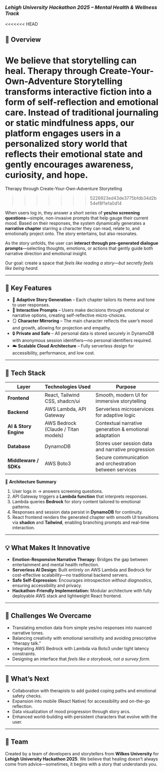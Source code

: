 ### *Lehigh University Hackathon 2025 – Mental Health & Wellness Track*

<<<<<<< HEAD
## 💭 Overview
We believe that storytelling can heal. **Therapy through Create-Your-Own-Adventure Storytelling** transforms interactive fiction into a form of self-reflection and emotional care.
Instead of traditional journaling or static mindfulness apps, our platform engages users in a **personalized story world** that reflects their emotional state and gently encourages awareness, curiosity, and hope.
=======
Therapy through Create-Your-Own-Adventure Storytelling
>>>>>>> 5226923ed43de3775bfdb34d2b54ef8f1efa0d14

When users log in, they answer a short series of **yes/no screening questions**—simple, non-invasive prompts that help gauge their current mood. Based on their responses, the system dynamically generates a **narrative chapter** starring a character they can read, relate to, and emotionally project onto. The story entertains, but also resonates.

As the story unfolds, the user can **interact through pre-generated dialogue prompts**—selecting thoughts, emotions, or actions that gently guide both narrative direction and emotional insight.

Our goal: create a space that *feels like reading a story—but secretly feels like being heard.*

---

## 🧠 Key Features
- 🌈 **Adaptive Story Generation** – Each chapter tailors its theme and tone to user responses.
- 💬 **Interactive Prompts** – Users make decisions through emotional or narrative options, creating self-reflective micro-choices.
- 🪞 **Character Mirroring** – The main character reflects the user’s mood and growth, allowing for projection and empathy.
- 🔒 **Private and Safe** – All personal data is stored securely in DynamoDB with anonymous session identifiers—no personal identifiers required.
- ☁️ **Scalable Cloud Architecture** – Fully serverless design for accessibility, performance, and low cost.

---

## 🧰 Tech Stack

| Layer | Technologies Used | Purpose |
|-------|-------------------|----------|
| **Frontend** | React, Tailwind CSS, shadcn/ui | Smooth, modern UI for immersive storytelling |
| **Backend** | AWS Lambda, API Gateway | Serverless microservices for adaptive logic |
| **AI & Story Engine** | AWS Bedrock (Claude / Titan models) | Contextual narrative generation & emotional adaptation |
| **Database** | DynamoDB | Stores user session data and narrative progression |
| **Middleware / SDKs** | AWS Boto3 | Secure communication and orchestration between services |

🧩 **Architecture Summary**
1. User logs in → answers screening questions.
2. API Gateway triggers a **Lambda function** that interprets responses.
3. Lambda queries **Bedrock** for story content tailored to emotional patterns.
4. Responses and session data persist in **DynamoDB** for continuity.
5. React frontend renders the generated chapter with smooth UI transitions via **shadcn** and **Tailwind**, enabling branching prompts and real-time interaction.

---

## 💡 What Makes It Innovative
- **Emotion-Responsive Narrative Therapy:** Bridges the gap between entertainment and mental health reflection.
- **Serverless AI Design:** Built entirely on AWS Lambda and Bedrock for cost-effective scalability—no traditional backend servers.
- **Safe Self-Expression:** Encourages introspection *without diagnostics*, ensuring accessibility and privacy.
- **Hackathon-Friendly Implementation:** Modular architecture with fully deployable AWS stack and lightweight React frontend.

---

## 🧭 Challenges We Overcame
- Translating emotion data from simple yes/no responses into nuanced narrative tones.
- Balancing creativity with emotional sensitivity and avoiding prescriptive “therapy talk.”
- Integrating AWS Bedrock with Lambda via Boto3 under tight latency constraints.
- Designing an interface that *feels like a storybook, not a survey form.*

---

## 🌱 What’s Next
- Collaboration with therapists to add guided coping paths and emotional safety checks.
- Expansion into mobile (React Native) for accessibility and on-the-go reflection.
- Data visualization of mood progression through story arcs.
- Enhanced world-building with persistent characters that evolve with the user.

---

## 💖 Team
Created by a team of developers and storytellers from **Wilkes University** for **Lehigh University Hackathon 2025**.
We believe that healing doesn’t always come from advice—sometimes, it begins with a story that understands you.

